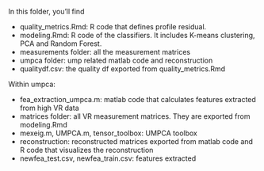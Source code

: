 
In this folder, you’ll find 

- quality_metrics.Rmd: R code that defines profile residual.
- modeling.Rmd: R code of the classifiers. It includes K-means clustering, PCA and Random Forest.
- measurements folder: all the measurement matrices
- umpca folder: ump related matlab code and reconstruction
- qualitydf.csv: the quality df exported from quality_metrics.Rmd

Within umpca:
- fea_extraction_umpca.m: matlab code that calculates features extracted from high VR data
- matrices folder: all VR measurement matrices. They are exported from modeling.Rmd
- mexeig.m, UMPCA.m, tensor_toolbox: UMPCA toolbox
- reconstruction: reconstructed matrices exported from matlab code and R code that visualizes the reconstruction
- newfea_test.csv, newfea_train.csv: features extracted
